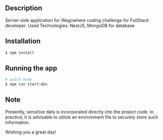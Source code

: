 ## Description

Server-side application for Wegowhere coding challenge for FullStack developer.
Used Technologies: NestJS, MongoDB for database

## Installation

```bash
$ npm install
```

## Running the app

```bash
# watch mode
$ npm run start:dev
```

## Note

Presently, sensitive data is incorporated directly into the project code. In practice, it is advisable to utilize an environment file to securely store such information.

Wishing you a great day!